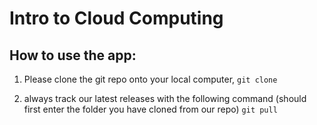 # Intro to Cloud Computing

## How to use the app:
  1. Please clone the git repo onto your local computer,
   ``` git clone ```
   
  2. always track our latest releases with the following command (should first enter the folder you have cloned from our repo)
   ``` git pull ```
   
   
      
  
